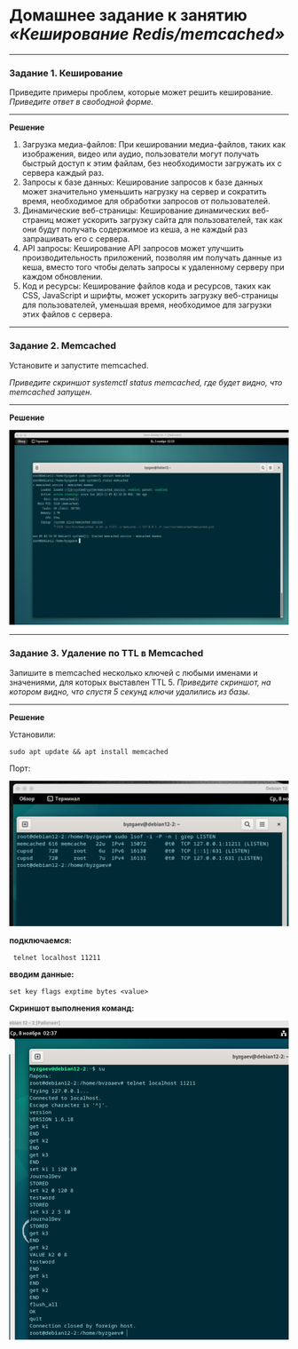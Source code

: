 # Домашнее задание к занятию ***«Кеширование Redis/memcached»***

---

### Задание 1. Кеширование 

Приведите примеры проблем, которые может решить кеширование. 
*Приведите ответ в свободной форме.*

---

**Решение**

1. Загрузка медиа-файлов: При кешировании медиа-файлов, таких как изображения, видео или аудио, пользователи могут получать быстрый доступ к этим файлам, без необходимости загружать их с сервера каждый раз. 
2. Запросы к базе данных: Кеширование запросов к базе данных может значительно уменьшить нагрузку на сервер и сократить время, необходимое для обработки запросов от пользователей.  
3. Динамические веб-страницы: Кеширование динамических веб-страниц может ускорить загрузку сайта для пользователей, так как они будут получать содержимое из кеша, а не каждый раз запрашивать его с сервера.  
4. API запросы: Кеширование API запросов может улучшить производительность приложений, позволяя им получать данные из кеша, вместо того чтобы делать запросы к удаленному серверу при каждом обновлении.  
5. Код и ресурсы: Кеширование файлов кода и ресурсов, таких как CSS, JavaScript и шрифты, может ускорить загрузку веб-страницы для пользователей, уменьшая время, необходимое для загрузки этих файлов с сервера.  

---

### Задание 2. Memcached

Установите и запустите memcached.

*Приведите скриншот systemctl status memcached, где будет видно, что memcached запущен.*

---

**Решение**

![image.jpg](https://github.com/Byzgaev-I/Redis-memcached/blob/main/2%20-%20start%20m.png)

---

### Задание 3. Удаление по TTL в Memcached

Запишите в memcached несколько ключей с любыми именами и значениями, для которых выставлен TTL 5. 
*Приведите скриншот, на котором видно, что спустя 5 секунд ключи удалились из базы.*

---

**Решение**

Установили: 

```
sudo apt update && apt install memcached
```

Порт:

![image.jpg](https://github.com/Byzgaev-I/Redis-memcached/blob/main/2%20-%20port%20.png)

**подключаемся:**

```
 telnet localhost 11211
```

**вводим данные:**

```
set key flags exptime bytes <value>

```
**Скриншот выполнения команд:**

![image.jpeg](https://github.com/Byzgaev-I/Redis-memcached/blob/main/TTL.png)








